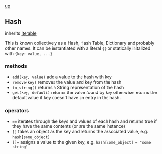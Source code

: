 [up](index.md)

## Hash
inherits [Iterable](iterable.md)

This is known collectively as a Hash, Hash Table, Dictionary and probably other names.  It can be instantiated with a literal `{}` or statically initalized with `{key: value, ...}`

### methods
- `add(key, value)` add a value to the hash with key
- `remove(key)` removes the value and key from the hash
- `to_string()` returns a String representation of the hash
- `get(key, default)` returns the value found by `key` otherwise returns the default value if key doesn't have an entry in the hash.

### operators
- `==` iterates through the keys and values of each hash and returns true if they have the same contents (or are the same instance)
- `[]` takes an object as the key and returns the associated value, e.g. `hash[some_object]`
- `[]=` assigns a value to the given key, e.g. `hash[some_object] = "some string"`
